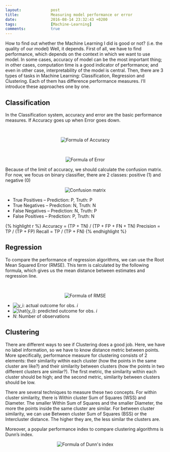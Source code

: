 ```yaml
---
layout:             post
title:              Measuring model performance or error
date:               2016-08-14 23:32:43 +0200
tags:               [Machine-Learning]
comments:           true
---
```


How to find out whether the Machine Learning I did is good or not? (i.e. the
quality of our model) Well, it depends. First of all, we have to find performance,
which depends on the context in which we want to use model. In some cases,
accuracy of model can be the most important thing; in other cases, computation
time is a good indicator of performance; and even in other case, interpretability
of the model is central. Then, there are 3 types of tasks in Machine Learning:
Classification, Regression and Clustering. Each of them has difference performance
measures. I’ll introduce these approaches one by one.

## Classification

In the Classification system, accuracy and error are the basic performance
measures. If Accuracy goes up when Error goes down.

<br>

<p align="center"><img alt="Formula of Accuracy" src="https://latex.codecogs.com/
gif.latex?\fn_cm&space;\large&space;Accuracy\,&space;=\,&space;
\frac{Correctly\;&space;Classified\;&space;Instances}{Total\,&space;Amount\,&space;
of\,&space;Classified\,&space;Instances}"/></p>

<br>

<p align="center"><img alt="Formula of Error" src="https://latex.codecogs.com/
gif.latex?\fn_cm&space;\large&space;Error\,&space;=\,&space;1\,&space;-\,&space;
Accuracy"/></p>

Because of the limit of accuracy, we should calculate the confusion matrix. For
now, we focus on binary classifier, there are 2 classes: positive (1) and negative (0)

<p align="center"><img alt="Confusion matrix" src="{{ site.baseurl }}/images/
20160814-confusion-matrix.png"/></p>


* True Positives – Prediction: P, Truth: P
* True Negatives – Prediction: N, Truth: N
* False Negatives – Prediction: N, Truth: P
* False Positives – Prediction: P, Truth: N

{% highlight r %}
Accuracy = (TP + TN) / (TP + FP + FN + TN)
Precision = TP / (TP + FP)
Recall = TP / (TP + FN)
{% endhighlight %}


## Regression

To compare the performance of regression algorithms, we can use the Root Mean
Squared Error (RMSE). This term is calculated by the following formula, which
gives us the mean distance between estimates and regression line.

<br>

<p align="center"><img alt="Formula of RMSE" src="https://latex.codecogs.com/
gif.latex?\fn_cm&space;\large&space;RMSE&space;=&space;\sqrt{\frac{1}{N}
\sum_{i&space;=&space;1}^{N}{(y_i&space;-&space;\hat{y_i})^{2}}}"/></p>
				
* <img alt="y_i" src="https://latex.codecogs.com/gif.latex?\fn_cm&space;
\large&space;y_i"/>: actual outcome for obs. _i_
* <img alt="\hat{y_i}" src="https://latex.codecogs.com/gif.latex?\fn_cm&space;
\large&space;\hat{y_i}"/>: predicted outcome for obs. _i_
* _N_: Number of observations


## Clustering

There are different ways to see if Clustering does a good job. Here, we have no
label information, so we have to know distance metric between points. More
specifically, performance measure for clustering consists of 2 elements: their
similarity within each cluster (how the points in the same cluster are like?)
and their similarity between clusters (how the points in two different clusters
are similar?). The first metric, the similarity within each cluster should be
high; and the second metric, similarity between clusters should be low.

There are several techniques to measure these two concepts. For within cluster
similarity, there is Within cluster Sum of Squares (WSS) and Diameter. The
smaller Within Sum of Squares and the smaller Diameter, the more the points
inside the same cluster are similar. For between cluster similarity, we can use
Between cluster Sum of Squares (BSS) or the Intercluster distance. The higher
they are, the less similar the clusters are.

Moreover, a popular performance index to compare clustering algorithms is Dunn’s
index.

<p align="center"><img alt="Formula of Dunn's index"
src="https://latex.codecogs.com/gif.latex?\fn_cm&space;\large&space;Dunn's\,&space;
index\,&space;=\,&space;\frac{Minimal\,&space;Intercluster\,&space;Distance}{
Maximal\,&space;Diameter}"/>
</p>

